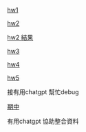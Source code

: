 [hw1](https://github.com/111210511/cpu2os/blob/master/02-%E7%B3%BB%E7%B5%B1%E7%A8%8B%E5%BC%8F/02-%E7%B7%A8%E8%AD%AF%E5%99%A8/01-%E7%B0%A1%E6%98%93%E7%B7%A8%E8%AD%AF%E5%99%A8/03c-compiler3/compiler.c)

[hw2](https://github.com/111210511/cpu2os/blob/master/02-%E7%B3%BB%E7%B5%B1%E7%A8%8B%E5%BC%8F/02-%E7%B7%A8%E8%AD%AF%E5%99%A8/02-c4%E7%B7%A8%E8%AD%AF%E5%99%A8/01c-asmFib/c4.c)

[hw2 結果](https://github.com/111210511/cpu2os/blob/master/02-%E7%B3%BB%E7%B5%B1%E7%A8%8B%E5%BC%8F/02-%E7%B7%A8%E8%AD%AF%E5%99%A8/02-c4%E7%B7%A8%E8%AD%AF%E5%99%A8/01c-asmFib/test.sh)

[hw3](https://github.com/111210511/cpu2os/blob/master/02-%E7%B3%BB%E7%B5%B1%E7%A8%8B%E5%BC%8F/02-%E7%B7%A8%E8%AD%AF%E5%99%A8/02-c4%E7%B7%A8%E8%AD%AF%E5%99%A8/00d-c4symdump/c4.c)

[hw4](https://github.com/111210511/cpu2os/tree/master/hw4)

[hw5](https://github.com/111210511/cpu2os/tree/master/hw5)

接有用chatgpt 幫忙debug

[期中](https://github.com/user-attachments/files/20497679/default.pptx)

有用chatgpt 協助整合資料

